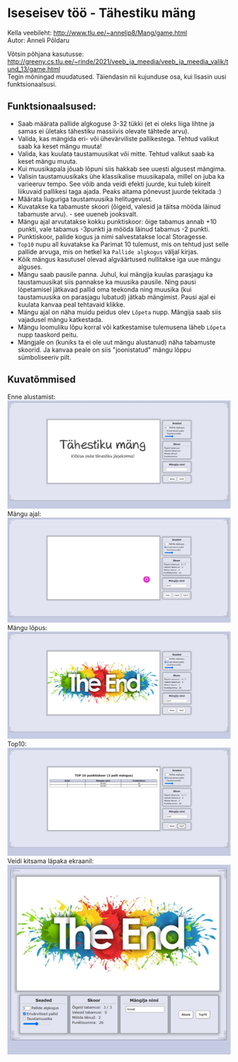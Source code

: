 # Iseseisev töö  - Tähestiku mäng
Kella veebileht: http://www.tlu.ee/~annelip8/Mang/game.html    
Autor: Anneli Põldaru  
  
Võtsin põhjana kasutusse: http://greeny.cs.tlu.ee/~rinde/2021/veeb_ja_meedia/veeb_ja_meedia_valik/tund_13/game.html  
Tegin mõningad muudatused. Täiendasin nii kujunduse osa, kui lisasin uusi funktsionaalsusi. 
  

## Funktsionaalsused:
* Saab määrata pallide algkoguse 3-32 tükki (et ei oleks liiga lihtne ja samas ei ületaks tähestiku massiivis olevate tähtede arvu).  
* Valida, kas mängida eri- või ühevärviliste pallikestega. Tehtud valikut saab ka keset mängu muuta!  
* Valida, kas kuulata taustamuusikat või mitte. Tehtud valikut saab ka keset mängu muuta.  
* Kui muusikapala jõuab lõpuni siis hakkab see uuesti algusest mängima.  
* Valisin taustamuusikaks ühe klassikalise muusikapala, millel on juba ka varieeruv tempo. See võib anda veidi efekti juurde, kui tuleb kiirelt liikuvaid pallikesi taga ajada. Peaks aitama põnevust juurde tekitada :)  
* Määrata liuguriga taustamuusika helitugevust.  
* Kuvatakse ka tabamuste skoori (õigeid, valesid ja täitsa mööda läinud tabamuste arvu).  - see uueneb jooksvalt.
* Mängu ajal arvutatakse kokku punktiskoor: õige tabamus annab +10 punkti, vale tabamus -3punkti ja mööda läinud tabamus -2 punkti.
* Punktiskoor, palide kogus ja nimi salvestatakse local Storagesse.
* `Top10` nupu all kuvatakse ka Parimat 10 tulemust, mis on tehtud just selle pallide arvuga, mis on hetkel ka `Pallide algkogus` väljal kirjas.
* Kõik mängus kasutusel olevad algväärtused nullitakse iga uue mängu alguses.  
* Mängu saab pausile panna. Juhul, kui mängija kuulas parasjagu ka taustamuusikat siis pannakse ka muusika pausile. Ning pausi lõpetamisel jätkavad pallid oma teekonda ning muusika (kui taustamuusika on parasjagu lubatud) jätkab mängimist. Pausi ajal ei kuulata kanvaa peal tehtavaid klikke.  
* Mängu ajal on näha muidu peidus olev `Lõpeta` nupp. Mängija saab siis vajadusel mängu katkestada.  
* Mängu loomuliku lõpu korral või katkestamise tulemusena läheb `Lõpeta` nupp taaskord peitu.  
* Mängjale on (kuniks ta ei ole uut mängu alustanud) näha tabamuste skoorid. Ja kanvaa peale on siis "joonistatud" mängu lõppu sümboliseeriv pilt.  
  
  
## Kuvatõmmised
Enne alustamist:  
![Enne alustamist](screenshots/screenshot_algus.jpg)  
Mängu ajal:  
![Mängu ajal](screenshots/screenshot_ajal.jpg)  
Mängu lõpus:  
![Mängu lõpus](screenshots/screenshot_lopp.jpg)  
Top10:  
![Top 10](screenshots/screenshot_top10.jpg)  
Veidi kitsama läpaka ekraanil:  
![Kitsamal ekraanil](screenshots/screenshot5.jpg) 
